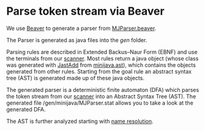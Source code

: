 # Parse token stream via Beaver
We use [Beaver](http://beaver.sourceforge.net/) to generate a parser from [MJParser.beaver](/minijava/MJParser.beaver).

The Parser is generated as java files into the *gen* folder.<br/>

Parsing rules are described in Extended Backus–Naur Form (EBNF) and use the terminals from our [scanner](/docs/Scanning.md). Most rules return a java object (whose class was generated with [JastAdd](http://jastadd.org/) from [minijava.ast](/minijava/minijava.ast)), which contains the objects generated from other rules. Starting from the goal rule an abstract syntax tree (AST) is generated made up of these java objects.


The generated parser is a deterministic finite automaton (DFA) which parses the token stream from our [scanner](/docs/Scanning.md) into an Abstract Syntax Tree (AST).
The generated file /gen/minijava/MJParser.stat allows you to take a look at the generated DFA.

The AST is further analyzed starting with [name resolution](/docs/NameResolution.md).